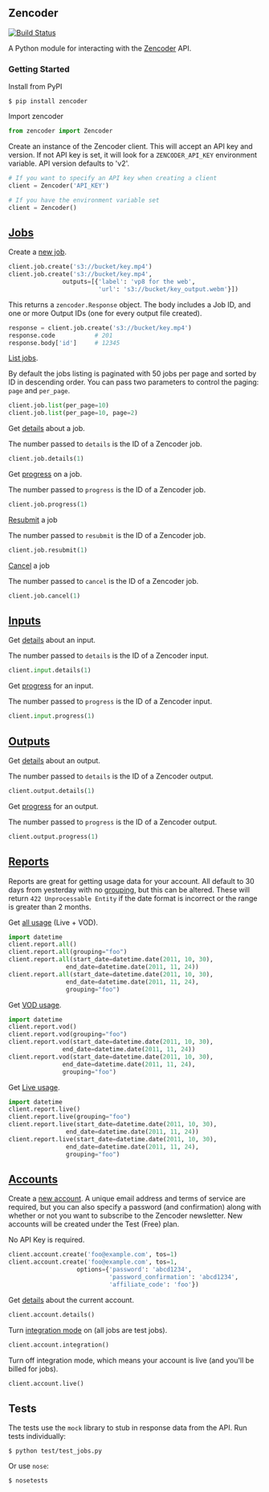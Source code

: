 
Zencoder
--------

[![Build Status](https://travis-ci.org/zencoder/zencoder-py.svg?branch=master)](https://travis-ci.org/zencoder/zencoder-py)

A Python module for interacting with the [Zencoder](http://zencoder.com) API.

### Getting Started

Install from PyPI

    $ pip install zencoder

Import zencoder

```python
from zencoder import Zencoder
```

Create an instance of the Zencoder client. This will accept an API key and version. If not API key is set, it will look for a `ZENCODER_API_KEY` environment variable. API version defaults to 'v2'.

```python
# If you want to specify an API key when creating a client
client = Zencoder('API_KEY')

# If you have the environment variable set
client = Zencoder()
```

## [Jobs](https://brightcovelearning.github.io/Brightcove-API-References/zencoder-api/v2/doc/index.html#api-Jobs)

Create a [new job](https://brightcovelearning.github.io/Brightcove-API-References/zencoder-api/v2/doc/index.html#api-Jobs-Create_a_Job).

```python
client.job.create('s3://bucket/key.mp4')
client.job.create('s3://bucket/key.mp4',
               outputs=[{'label': 'vp8 for the web',
                         'url': 's3://bucket/key_output.webm'}])
```

This returns a `zencoder.Response` object. The body includes a Job ID, and one or more Output IDs (one for every output file created).

```python
response = client.job.create('s3://bucket/key.mp4')
response.code           # 201
response.body['id']     # 12345
```

[List jobs](https://brightcovelearning.github.io/Brightcove-API-References/zencoder-api/v2/doc/index.html#api-Jobs-List_Jobs).

By default the jobs listing is paginated with 50 jobs per page and sorted by ID in descending order. You can pass two parameters to control the paging: `page` and `per_page`.

```python
client.job.list(per_page=10)
client.job.list(per_page=10, page=2)
```

Get [details](https://brightcovelearning.github.io/Brightcove-API-References/zencoder-api/v2/doc/index.html#api-Jobs-Get_Job_Details) about a job.

The number passed to `details` is the ID of a Zencoder job.

```python
client.job.details(1)
```

Get [progress](https://brightcovelearning.github.io/Brightcove-API-References/zencoder-api/v2/doc/index.html#api-Jobs-Job_Progress) on a job.

The number passed to `progress` is the ID of a Zencoder job.

```python
client.job.progress(1)
```

[Resubmit](https://brightcovelearning.github.io/Brightcove-API-References/zencoder-api/v2/doc/index.html#api-Jobs-Resubmit_a_Job) a job

The number passed to `resubmit` is the ID of a Zencoder job.

```python
client.job.resubmit(1)
```

[Cancel](https://brightcovelearning.github.io/Brightcove-API-References/zencoder-api/v2/doc/index.html#api-Jobs-Cancel_a_Job) a job

The number passed to `cancel` is the ID of a Zencoder job.

```python
client.job.cancel(1)
```

## [Inputs](https://brightcovelearning.github.io/Brightcove-API-References/zencoder-api/v2/doc/index.html#api-Inputs)

Get [details](https://brightcovelearning.github.io/Brightcove-API-References/zencoder-api/v2/doc/index.html#api-Inputs-Get_Input_Details) about an input.

The number passed to `details` is the ID of a Zencoder input.

```python
client.input.details(1)
```

Get [progress](https://brightcovelearning.github.io/Brightcove-API-References/zencoder-api/v2/doc/index.html#api-Inputs-Update_Input_Progress) for an input.

The number passed to `progress` is the ID of a Zencoder input.

```python
client.input.progress(1)
```
## [Outputs](https://brightcovelearning.github.io/Brightcove-API-References/zencoder-api/v2/doc/index.html#api-Outputs)

Get [details](https://brightcovelearning.github.io/Brightcove-API-References/zencoder-api/v2/doc/index.html#api-Outputs-Get_Output_Details) about an output.

The number passed to `details` is the ID of a Zencoder output.

```python
client.output.details(1)
```

Get [progress](https://brightcovelearning.github.io/Brightcove-API-References/zencoder-api/v2/doc/index.html#api-Outputs-Update_Output_Progress) for an output.

The number passed to `progress` is the ID of a Zencoder output.

```python
client.output.progress(1)
```

## [Reports](https://brightcovelearning.github.io/Brightcove-API-References/zencoder-api/v2/doc/index.html#api-Reports)

Reports are great for getting usage data for your account. All default to 30 days from yesterday with no [grouping](https://support.brightcove.com/zencoder-encoding-settings-job#grouping), but this can be altered. These will return `422 Unprocessable Entity` if the date format is incorrect or the range is greater than 2 months. 

Get [all usage](https://brightcovelearning.github.io/Brightcove-API-References/zencoder-api/v2/doc/index.html#api-Reports-Get_Usage_for_VOD___Live) (Live + VOD).

```python
import datetime
client.report.all()
client.report.all(grouping="foo")
client.report.all(start_date=datetime.date(2011, 10, 30),
                end_date=datetime.date(2011, 11, 24))
client.report.all(start_date=datetime.date(2011, 10, 30),
                end_date=datetime.date(2011, 11, 24),
                grouping="foo")
```

Get [VOD usage](https://brightcovelearning.github.io/Brightcove-API-References/zencoder-api/v2/doc/index.html#api-Reports-Get_Usage_for_VOD).

```python
import datetime
client.report.vod()
client.report.vod(grouping="foo")
client.report.vod(start_date=datetime.date(2011, 10, 30),
               end_date=datetime.date(2011, 11, 24))
client.report.vod(start_date=datetime.date(2011, 10, 30),
               end_date=datetime.date(2011, 11, 24),
               grouping="foo")
```

Get [Live usage](https://brightcovelearning.github.io/Brightcove-API-References/zencoder-api/v2/doc/index.html#api-Reports-Get_Usage_for_Live).

```python
import datetime
client.report.live()
client.report.live(grouping="foo")
client.report.live(start_date=datetime.date(2011, 10, 30),
                end_date=datetime.date(2011, 11, 24))
client.report.live(start_date=datetime.date(2011, 10, 30),
                end_date=datetime.date(2011, 11, 24),
                grouping="foo")
```

## [Accounts](https://brightcovelearning.github.io/Brightcove-API-References/zencoder-api/v2/doc/index.html#api-Accounts)

Create a [new account](https://brightcovelearning.github.io/Brightcove-API-References/zencoder-api/v2/doc/index.html#api-Accounts-Create_an_Account). A unique email address and terms of service are required, but you can also specify a password (and confirmation) along with whether or not you want to subscribe to the Zencoder newsletter. New accounts will be created under the Test (Free) plan.

No API Key is required.

```python
client.account.create('foo@example.com', tos=1)
client.account.create('foo@example.com', tos=1,
                   options={'password': 'abcd1234',
                            'password_confirmation': 'abcd1234',
                            'affiliate_code': 'foo'})
```

Get [details](https://brightcovelearning.github.io/Brightcove-API-References/zencoder-api/v2/doc/index.html#api-Accounts-Get_Account_Details) about the current account.

```python
client.account.details()
```

Turn [integration mode](https://brightcovelearning.github.io/Brightcove-API-References/zencoder-api/v2/doc/index.html#api-Accounts-Turn_On_Integration_Mode) on (all jobs are test jobs).

```python
client.account.integration()
```

Turn off integration mode, which means your account is live (and you'll be billed for jobs).

```python
client.account.live()
```

## Tests

The tests use the `mock` library to stub in response data from the API. Run tests individually:

    $ python test/test_jobs.py

Or use `nose`:

    $ nosetests

